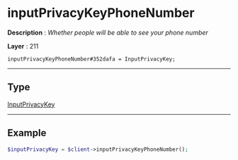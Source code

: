 # inputPrivacyKeyPhoneNumber

**Description** : *Whether people will be able to see your phone number*

**Layer** : 211

```tl
inputPrivacyKeyPhoneNumber#352dafa = InputPrivacyKey;
```

---

## Type

[InputPrivacyKey](type/InputPrivacyKey)

---

## Example

```php
$inputPrivacyKey = $client->inputPrivacyKeyPhoneNumber();
```